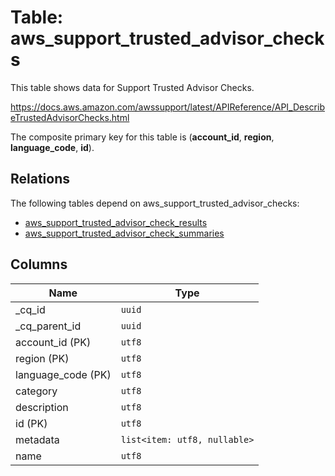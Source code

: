 # Table: aws_support_trusted_advisor_checks

This table shows data for Support Trusted Advisor Checks.

https://docs.aws.amazon.com/awssupport/latest/APIReference/API_DescribeTrustedAdvisorChecks.html

The composite primary key for this table is (**account_id**, **region**, **language_code**, **id**).

## Relations

The following tables depend on aws_support_trusted_advisor_checks:
  - [aws_support_trusted_advisor_check_results](aws_support_trusted_advisor_check_results.md)
  - [aws_support_trusted_advisor_check_summaries](aws_support_trusted_advisor_check_summaries.md)

## Columns

| Name          | Type          |
| ------------- | ------------- |
|_cq_id|`uuid`|
|_cq_parent_id|`uuid`|
|account_id (PK)|`utf8`|
|region (PK)|`utf8`|
|language_code (PK)|`utf8`|
|category|`utf8`|
|description|`utf8`|
|id (PK)|`utf8`|
|metadata|`list<item: utf8, nullable>`|
|name|`utf8`|